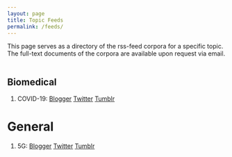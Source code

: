 ```yaml
---
layout: page
title: Topic Feeds
permalink: /feeds/
---
```


This page serves as a directory of the rss-feed corpora for a specific topic. The full-text documents of the corpora are available upon request via email.

<hr style="clear:both;visibility: hidden;" />  


## Biomedical

1. COVID-19: [Blogger](https://gfeeds.skyan.me/search/label/COVID-19) [Twitter](https://twitter.com/search?q=from%3Askyanfeeds%20%23COVID19) [Tumblr](https://feeds.skyan.me/tagged/COVID19)


# General
1. 5G: [Blogger](https://gfeeds.skyan.me/search/label/5G) [Twitter](https://twitter.com/search?q=from%3Askyanfeeds%20%235G) [Tumblr](https://feeds.skyan.me/tagged/5G)
